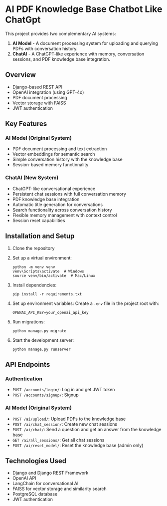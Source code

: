 # AI PDF Knowledge Base Chatbot Like ChatGpt

This project provides two complementary AI systems:

1. **AI Model** - A document processing system for uploading and querying PDFs with conversation history.
2. **ChatAI** - A ChatGPT-like experience with memory, conversation sessions, and PDF knowledge base integration.

## Overview

- Django-based REST API
- OpenAI integration (using GPT-4o)
- PDF document processing
- Vector storage with FAISS
- JWT authentication

## Key Features

### AI Model (Original System)
- PDF document processing and text extraction
- Vector embeddings for semantic search
- Simple conversation history with the knowledge base
- Session-based memory functionality

### ChatAI (New System)
- ChatGPT-like conversational experience
- Persistent chat sessions with full conversation memory
- PDF knowledge base integration
- Automatic title generation for conversations
- Search functionality across conversation history
- Flexible memory management with context control
- Session reset capabilities

## Installation and Setup

1. Clone the repository
2. Set up a virtual environment:
   ```
   python -m venv venv
   venv\Scripts\activate  # Windows
   source venv/bin/activate  # Mac/Linux
   ```

3. Install dependencies:
   ```
   pip install -r requirements.txt
   ```

4. Set up environment variables:
   Create a `.env` file in the project root with:
   ```
   OPENAI_API_KEY=your_openai_api_key
   ```

5. Run migrations:
   ```
   python manage.py migrate
   ```

6. Start the development server:
   ```
   python manage.py runserver
   ```

## API Endpoints

### Authentication
- `POST /accounts/login/`: Log in and get JWT token
- `POST /accounts/signup/`: Signup

### AI Model (Original System)
- `POST /ai/upload/`: Upload PDFs to the knowledge base
-  `POST /ai/chat_session/`: Create new chat sessions
- `POST /ai/chat/`: Send a question and get an answer from the knowledge base
- `GET /ai/all_sessions/`: Get all chat sessions
- `POST /ai/reset_model/`: Reset the knowledge base (admin only)


## Technologies Used

- Django and Django REST Framework
- OpenAI API
- LangChain for conversational AI
- FAISS for vector storage and similarity search
- PostgreSQL database
- JWT authentication 
